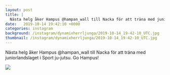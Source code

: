 ```yaml
---
layout: post
title: |
  Nästa helg åker Hampus @hampan_wall till Nacka för att träna med juniorlandslaget i Sport ju-jutsu
date:   2019-10-14 19:42:10 +0000
categories: instagram
background: /instagram/dynamixherrljunga/2019-10-14_19-42-10_UTC.jpg
thumbnail: /instagram/dynamixherrljunga/2019-10-14_19-42-10_UTC.jpg
---
```

Nästa helg åker Hampus @hampan_wall till Nacka för att träna med juniorlandslaget i Sport ju-jutsu. Go Hampus! 



<img src='/www-dynamix-herrljunga/instagram/dynamixherrljunga/2019-10-14_19-42-10_UTC.jpg' class='img-fluid' />
